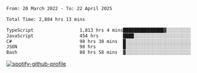 <!--START_SECTION:waka-->

```txt
From: 20 March 2022 - To: 22 April 2025

Total Time: 2,884 hrs 13 mins

TypeScript                 1,813 hrs 4 mins███████████████▓░░░░░░░░░   62.86 %
JavaScript                 454 hrs         ████░░░░░░░░░░░░░░░░░░░░░   15.74 %
C#                         98 hrs 38 mins  █░░░░░░░░░░░░░░░░░░░░░░░░   03.42 %
JSON                       98 hrs          █░░░░░░░░░░░░░░░░░░░░░░░░   03.40 %
Bash                       88 hrs 58 mins  ▓░░░░░░░░░░░░░░░░░░░░░░░░   03.09 %
```

<!--END_SECTION:waka-->
[![spotify-github-profile](https://spotify-github-profile.vercel.app/api/view?uid=c00zprrvy9xiloa9qnco3hmng&cover_image=true&theme=novatorem&show_offline=false&background_color=121212&bar_color=53b14f&bar_color_cover=false)](https://spotify-github-profile.vercel.app/api/view?uid=c00zprrvy9xiloa9qnco3hmng&redirect=true)



